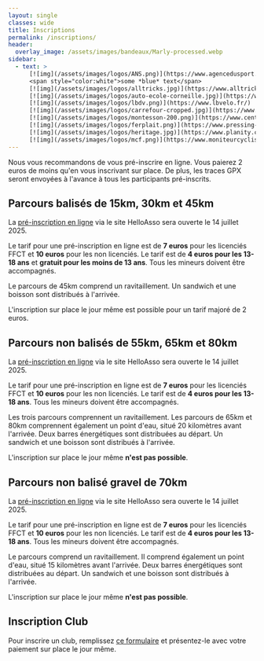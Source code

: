 ```yaml
---
layout: single
classes: wide
title: Inscriptions
permalink: /inscriptions/
header:
  overlay_image: /assets/images/bandeaux/Marly-processed.webp
sidebar:
  - text: >
      [![img](/assets/images/logos/ANS.png)](https://www.agencedusport.fr/)
      <span style="color:white">some *blue* text</span>
      [![img](/assets/images/logos/alltricks.jpg)](https://www.alltricks.fr/)
      [![img](/assets/images/logos/auto-ecole-corneille.jpg)](https://www.facebook.com/autoecolecorneilleconduite)
      [![img](/assets/images/logos/lbdv.png)](https://www.lbvelo.fr/)
      [![img](/assets/images/logos/carrefour-cropped.jpg)](https://www.carrefour.fr/)
      [![img](/assets/images/logos/montesson-200.png)](https://www.centre-commercial.fr/carrefour-montesson/boutiques/)
      [![img](/assets/images/logos/ferplait.png)](https://www.pressing-fer-plait-yvelines.fr/)
      [![img](/assets/images/logos/heritage.jpg)](https://www.planity.com/lheritage-by-mg-anciennement-coiff-nous-78380-bougival)
      [![img](/assets/images/logos/mcf.png)](https://www.moniteurcycliste.com/)
---
```


Nous vous recommandons de vous pré-inscrire en ligne.
Vous paierez 2 euros de moins qu'en vous inscrivant sur place.
De plus, les traces GPX seront envoyées à l'avance
à tous les participants pré-inscrits.

## Parcours balisés de 15km, 30km et 45km

La [pré-inscription en ligne](https://www.helloasso.com/associations/les-choucas-cellois/evenements/le-grand-8-cellois-2025)
via le site HelloAsso
sera ouverte le 14 juillet 2025.

Le tarif pour une pré-inscription en ligne est de
**7 euros** pour les licenciés FFCT et
**10 euros** pour les non licenciés.
Le tarif est de **4 euros pour les 13-18 ans**
et **gratuit pour les moins de 13 ans**.
Tous les mineurs doivent être accompagnés.

Le parcours de 45km comprend un ravitaillement.
Un sandwich et une boisson sont distribués à l'arrivée.

L'inscription sur place le jour même est possible
pour un tarif majoré de 2 euros.

## Parcours non balisés de 55km, 65km et 80km

La [pré-inscription en ligne](https://www.helloasso.com/associations/les-choucas-cellois/evenements/le-grand-55-70-80-cellois-2025)
via le site HelloAsso
sera ouverte le 14 juillet 2025.

Le tarif pour une pré-inscription en ligne est de
**7 euros** pour les licenciés FFCT et
**10 euros** pour les non licenciés.
Le tarif est de **4 euros pour les 13-18 ans**.
Tous les mineurs doivent être accompagnés.

Les trois parcours comprennent un ravitaillement.
Les parcours de 65km et 80km comprennent également un point d'eau,
  situé 20 kilomètres avant l'arrivée.
Deux barres énergétiques sont distribuées au départ.
Un sandwich et une boisson sont distribués à l'arrivée.

L'inscription sur place le jour même **n'est pas possible**.

## Parcours non balisé gravel de 70km

La [pré-inscription en ligne](https://www.helloasso.com/associations/les-choucas-cellois/evenements/le-grand-8-cellois-2025-gravel)
via le site HelloAsso
sera ouverte le 14 juillet 2025.

Le tarif pour une pré-inscription en ligne est de
**7 euros** pour les licenciés FFCT et
**10 euros** pour les non licenciés.
Le tarif est de **4 euros pour les 13-18 ans**.
Tous les mineurs doivent être accompagnés.

Le parcours comprend un ravitaillement.
Il comprend également un point d'eau,
  situé 15 kilomètres avant l'arrivée.
Deux barres énergétiques sont distribuées au départ.
Un sandwich et une boisson sont distribués à l'arrivée.

L'inscription sur place le jour même **n'est pas possible**.

## Inscription Club

Pour inscrire un club,
remplissez [ce formulaire](/assets/images/2025/G8C-Bulletin_club_2025.pdf)
et présentez-le avec votre paiement sur place le jour même.
